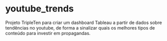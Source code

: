 # youtube_trends
Projeto TripleTen para criar um dashboard Tableau a partir de dados sobre tendências no youtube, de forma a sinalizar quais os melhores tipos de conteúdo para investir em propagandas.
